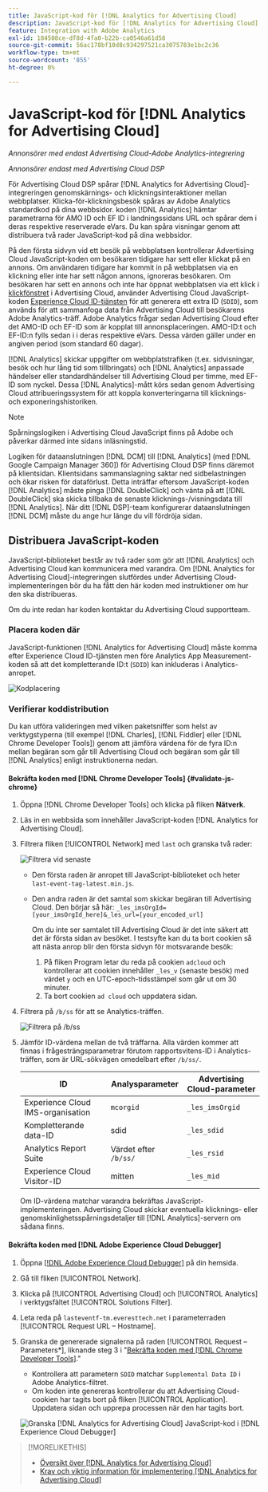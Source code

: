 ```yaml
---
title: JavaScript-kod för [!DNL Analytics for Advertising Cloud]
description: JavaScript-kod för [!DNL Analytics for Advertising Cloud]
feature: Integration with Adobe Analytics
exl-id: 184508ce-df8d-4fa0-b22b-ca0546a61d58
source-git-commit: 56ac178bf10d8c934297521ca3075783e1bc2c36
workflow-type: tm+mt
source-wordcount: '855'
ht-degree: 0%

---
```


# JavaScript-kod för [!DNL Analytics for Advertising Cloud]

*Annonsörer med endast Advertising Cloud-Adobe Analytics-integrering*

*Annonsörer endast med Advertising Cloud DSP*

För Advertising Cloud DSP spårar [!DNL Analytics for Advertising Cloud]-integreringen genomskärnings- och klickningsinteraktioner mellan webbplatser. Klicka-för-klickningsbesök spåras av Adobe Analytics standardkod på dina webbsidor. koden [!DNL Analytics] hämtar parametrarna för AMO ID och EF ID i landningssidans URL och spårar dem i deras respektive reserverade eVars. Du kan spåra visningar genom att distribuera två rader JavaScript-kod på dina webbsidor.

På den första sidvyn vid ett besök på webbplatsen kontrollerar Advertising Cloud JavaScript-koden om besökaren tidigare har sett eller klickat på en annons. Om användaren tidigare har kommit in på webbplatsen via en klickning eller inte har sett någon annons, ignoreras besökaren. Om besökaren har sett en annons och inte har öppnat webbplatsen via ett klick i [klickfönstret](/help/integrations/analytics/prerequisites.md#lookback-a4adc) i Advertising Cloud, använder Advertising Cloud JavaScript-koden [Experience Cloud ID-tjänsten](https://experienceleague.adobe.com/docs/id-service/using/home.html) för att generera ett extra ID (`SDID`), som används för att sammanfoga data från Advertising Cloud till besökarens Adobe Analytics-träff. Adobe Analytics frågar sedan Advertising Cloud efter det AMO-ID och EF-ID som är kopplat till annonsplaceringen. AMO-ID:t och EF-ID:n fylls sedan i i deras respektive eVars. Dessa värden gäller under en angiven period (som standard 60 dagar).

[!DNL Analytics] skickar uppgifter om webbplatstrafiken (t.ex. sidvisningar, besök och hur lång tid som tillbringats) och  [!DNL Analytics]  anpassade händelser eller standardhändelser till Advertising Cloud per timme, med EF-ID som nyckel. Dessa [!DNL Analytics]-mått körs sedan genom Advertising Cloud attribueringssystem för att koppla konverteringarna till klicknings- och exponeringshistoriken.

>[!NOTE]
>
>Spårningslogiken i Advertising Cloud JavaScript finns på Adobe och påverkar därmed inte sidans inläsningstid.
>
>Logiken för dataanslutningen [!DNL DCM] till [!DNL Analytics] (med [!DNL Google Campaign Manager 360]) för Advertising Cloud DSP finns däremot på klientsidan. Klientsidans sammanslagning saktar ned sidbelastningen och ökar risken för dataförlust. Detta inträffar eftersom JavaScript-koden [!DNL Analytics] måste pinga [!DNL DoubleClick] och vänta på att [!DNL DoubleClick] ska skicka tillbaka de senaste klicknings-/visningsdata till [!DNL Analytics]. När ditt [!DNL DSP]-team konfigurerar dataanslutningen [!DNL DCM] måste du ange hur länge du vill fördröja sidan.

## Distribuera JavaScript-koden

JavaScript-biblioteket består av två rader som gör att [!DNL Analytics] och Advertising Cloud kan kommunicera med varandra. Om [!DNL Analytics for Advertising Cloud]-integreringen slutfördes under Advertising Cloud-implementeringen bör du ha fått den här koden med instruktioner om hur den ska distribueras.

Om du inte redan har koden kontaktar du Advertising Cloud supportteam.

### Placera koden där

JavaScript-funktionen [!DNL Analytics for Advertising Cloud] måste komma efter Experience Cloud ID-tjänsten men före Analytics App Measurement-koden så att det kompletterande ID:t (`SDID`) kan inkluderas i Analytics-anropet.

![Kodplacering](/help/integrations/assets/a4adc-code-placement.png)

### Verifierar koddistribution

Du kan utföra valideringen med vilken paketsniffer som helst av verktygstyperna (till exempel [!DNL Charles], [!DNL Fiddler] eller [!DNL Chrome Developer Tools]) genom att jämföra värdena för de fyra ID:n mellan begäran som går till Advertising Cloud och begäran som går till [!DNL Analytics] enligt instruktionerna nedan.

#### Bekräfta koden med [!DNL Chrome Developer Tools] {#validate-js-chrome}

1. Öppna [!DNL Chrome Developer Tools] och klicka på fliken **Nätverk**.
1. Läs in en webbsida som innehåller JavaScript-koden [!DNL Analytics for Advertising Cloud].
1. Filtrera fliken [!UICONTROL Network] med `last` och granska två rader:

   ![Filtrera vid senaste](/help/integrations/assets/a4adc-code-validation-filter-last.png)

   * Den första raden är anropet till JavaScript-biblioteket och heter `last-event-tag-latest.min.js`.
   * Den andra raden är det samtal som skickar begäran till Advertising Cloud. Den börjar så här: `_les_imsOrgId=[your_imsOrgId_here]&_les_url=[your_encoded_url]`

      Om du inte ser samtalet till Advertising Cloud är det inte säkert att det är första sidan av besöket. I testsyfte kan du ta bort cookien så att nästa anrop blir den första sidvyn för motsvarande besök:

      1. På fliken Program letar du reda på cookien `adcloud` och kontrollerar att cookien innehåller `_les_v` (senaste besök) med värdet `y` och en UTC-epoch-tidsstämpel som går ut om 30 minuter.
      1. Ta bort cookien `ad cloud` och uppdatera sidan.
1. Filtrera på `/b/ss` för att se Analytics-träffen.

   ![Filtrera på  `/b/ss`](/help/integrations/assets/a4adc-code-validation-filter-bss.png)

1. Jämför ID-värdena mellan de två träffarna. Alla värden kommer att finnas i frågesträngsparametrar förutom rapportsvitens-ID i Analytics-träffen, som är URL-sökvägen omedelbart efter `/b/ss/`.

   | ID | Analysparameter | Advertising Cloud-parameter |
   |--- |--- |--- |
   | Experience Cloud IMS-organisation | `mcorgid` | `_les_imsOrgid` |
   | Kompletterande data-ID | sdid | `_les_sdid` |
   | Analytics Report Suite | Värdet efter `/b/ss/` | `_les_rsid` |
   | Experience Cloud Visitor-ID | mitten | `_les_mid` |

   Om ID-värdena matchar varandra bekräftas JavaScript-implementeringen. Advertising Cloud skickar eventuella klicknings- eller genomskinlighetsspårningsdetaljer till [!DNL Analytics]-servern om sådana finns.

#### Bekräfta koden med [!DNL Adobe Experience Cloud Debugger]

1. Öppna [[!DNL Adobe Experience Cloud Debugger]](https://experienceleague.adobe.com/docs/debugger/using/run-debugger.html) på din hemsida.
1. Gå till fliken [!UICONTROL Network].
1. Klicka på [!UICONTROL Advertising Cloud] och [!UICONTROL Analytics] i verktygsfältet [!UICONTROL Solutions Filter].
1. Leta reda på `lasteventf-tm.everesttech.net` i parameterraden [!UICONTROL Request URL – Hostname].
1. Granska de genererade signalerna på raden [!UICONTROL Request – Parameters*], liknande steg 3 i &quot;[Bekräfta koden med [!DNL Chrome Developer Tools]](#validate-js-chrome).&quot;
   * Kontrollera att parametern `SDID` matchar `Supplemental Data ID` i Adobe Analytics-filtret.
   * Om koden inte genereras kontrollerar du att Advertising Cloud-cookien har tagits bort på fliken [!UICONTROL Application]. Uppdatera sidan och upprepa processen när den har tagits bort.

   ![Granska  [!DNL Analytics for Advertising Cloud] JavaScript-kod i  [!DNL Experience Cloud Debugger]](/help/integrations/assets/a4adc-js-audit-debugger.png)

>[!MORELIKETHIS]
>
>* [Översikt över [!DNL Analytics for Advertising Cloud]](overview.md)
>* [Krav och viktig information för implementering [!DNL Analytics for Advertising Cloud]](prerequisites.md)

